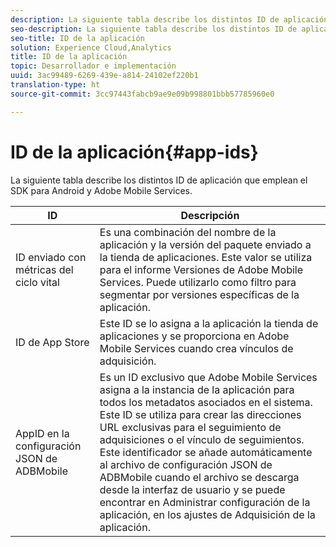```yaml
---
description: La siguiente tabla describe los distintos ID de aplicación que emplean el SDK para Android y Adobe Mobile Services.
seo-description: La siguiente tabla describe los distintos ID de aplicación que emplean el SDK para Android y Adobe Mobile Services.
seo-title: ID de la aplicación
solution: Experience Cloud,Analytics
title: ID de la aplicación
topic: Desarrollador e implementación
uuid: 3ac99489-6269-439e-a814-24102ef220b1
translation-type: ht
source-git-commit: 3cc97443fabcb9ae9e09b998801bbb57785960e0

---
```



# ID de la aplicación{#app-ids}

La siguiente tabla describe los distintos ID de aplicación que emplean el SDK para Android y Adobe Mobile Services.

| ID | Descripción |
|--- |--- |
| ID enviado con métricas del ciclo vital | Es una combinación del nombre de la aplicación y la versión del paquete enviado a la tienda de aplicaciones. Este valor se utiliza para el informe Versiones de Adobe Mobile Services. Puede utilizarlo como filtro para segmentar por versiones específicas de la aplicación. |
| ID de App Store | Este ID se lo asigna a la aplicación la tienda de aplicaciones y se proporciona en Adobe Mobile Services cuando crea vínculos de adquisición. |
| AppID en la configuración JSON de ADBMobile | Es un ID exclusivo que Adobe Mobile Services asigna a la instancia de la aplicación para todos los metadatos asociados en el sistema. Este ID se utiliza para crear las direcciones URL exclusivas para el seguimiento de adquisiciones o el vínculo de seguimientos. Este identificador se añade automáticamente al archivo de configuración JSON de ADBMobile cuando el archivo se descarga desde la interfaz de usuario y se puede encontrar en Administrar configuración de la aplicación, en los ajustes de Adquisición de la aplicación. |